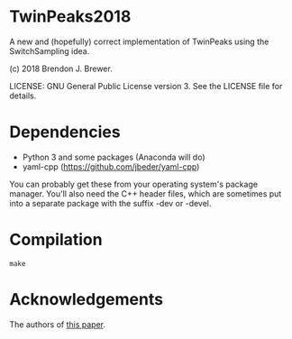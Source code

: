 TwinPeaks2018
=============

A new and (hopefully) correct implementation of TwinPeaks
using the SwitchSampling idea.

(c) 2018 Brendon J. Brewer.

LICENSE: GNU General Public License version 3. See the LICENSE
file for details.

# Dependencies

* Python 3 and some packages (Anaconda will do)
* yaml-cpp (https://github.com/jbeder/yaml-cpp)

You can probably get these from your operating system's package manager.
You'll also need the C++ header files, which are sometimes put into a
separate package with the suffix -dev or -devel.

# Compilation

```make```

# Acknowledgements

The authors of [this paper](https://arxiv.org/abs/1805.03924).
